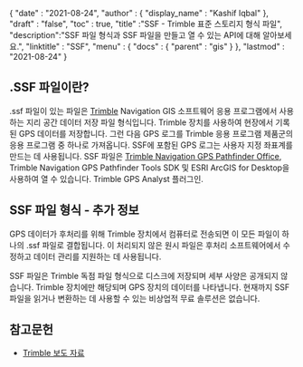 {
  "date" : "2021-08-24",
  "author" : {
    "display_name" : "Kashif Iqbal"
},
  "draft" : "false",
  "toc" : true,
  "title" :"SSF - Trimble 표준 스토리지 형식 파일",
  "description":"SSF 파일 형식과 SSF 파일을 만들고 열 수 있는 API에 대해 알아보세요.",
  "linktitle" : "SSF",
  "menu" : {
    "docs" : {
      "parent" : "gis"
}
},
  "lastmod" : "2021-08-24"
}

## .SSF 파일이란?

.ssf 파일이 있는 파일은 [Trimble](https://www.trimble.com) Navigation GIS 소프트웨어 응용 프로그램에서 사용하는 지리 공간 데이터 저장 파일 형식입니다. Trimble 장치를 사용하여 현장에서 기록된 GPS 데이터를 저장합니다. 그런 다음 GPS 로그를 Trimble 응용 프로그램 제품군의 응용 프로그램 중 하나로 가져옵니다. SSF에 포함된 GPS 로그는 사용자 지정 좌표계를 만드는 데 사용됩니다. SSF 파일은 [Trimble Navigation GPS Pathfinder Office](https://geospatial.trimble.com/en/products/software/office-software), Trimble Navigation GPS Pathfinder Tools SDK 및 ESRI ArcGIS for Desktop을 사용하여 열 수 있습니다. Trimble GPS Analyst 플러그인.

## SSF 파일 형식 - 추가 정보

GPS 데이터가 후처리를 위해 Trimble 장치에서 컴퓨터로 전송되면 이 모든 파일이 하나의 .ssf 파일로 결합됩니다. 이 처리되지 않은 원시 파일은 후처리 소프트웨어에서 수정하고 데이터 관리를 지원하는 데 사용됩니다.

SSF 파일은 Trimble 독점 파일 형식으로 디스크에 저장되며 세부 사양은 공개되지 않습니다. Trimble 장치에만 해당되며 GPS 장치의 데이터를 나타냅니다. 현재까지 SSF 파일을 읽거나 변환하는 데 사용할 수 있는 비상업적 무료 솔루션은 없습니다.

## 참고문헌

* [Trimble 보도 자료](https://www.trimble.com/news/release.aspx?id=050510b)


